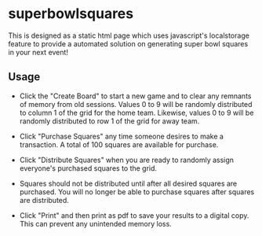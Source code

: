 # superbowlsquares
This is designed as a static html page which uses javascript's localstorage feature to provide a automated solution on generating super bowl squares in your next event!  

## Usage
- Click the "Create Board" to start a new game and to clear any remnants of memory from old sessions.
Values 0 to 9 will be randomly distributed to column 1 of the grid for the home team.  Likewise, values 0 to 9 will be randomly distributed to row 1 of the grid for away team.

- Click "Purchase Squares" any time someone desires to make a transaction.  A total of 100 squares are available for purchase.
- Click "Distribute Squares" when you are ready to randomly assign everyone's purchased squares to the grid.
- Squares should not be distributed until after all desired squares are purchased.  You will no longer be able to purchase squares after squares are distributed.
- Click "Print" and then print as pdf to save your results to a digital copy.  This can prevent any unintended memory loss. 
